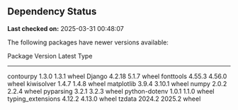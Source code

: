 ## Dependency Status

**Last checked on:** 2025-03-31 00:48:07

The following packages have newer versions available:

Package           Version Latest Type
----------------- ------- ------ -----
contourpy         1.3.0   1.3.1  wheel
Django            4.2.18  5.1.7  wheel
fonttools         4.55.3  4.56.0 wheel
kiwisolver        1.4.7   1.4.8  wheel
matplotlib        3.9.4   3.10.1 wheel
numpy             2.0.2   2.2.4  wheel
pyparsing         3.2.1   3.2.3  wheel
python-dotenv     1.0.1   1.1.0  wheel
typing_extensions 4.12.2  4.13.0 wheel
tzdata            2024.2  2025.2 wheel
